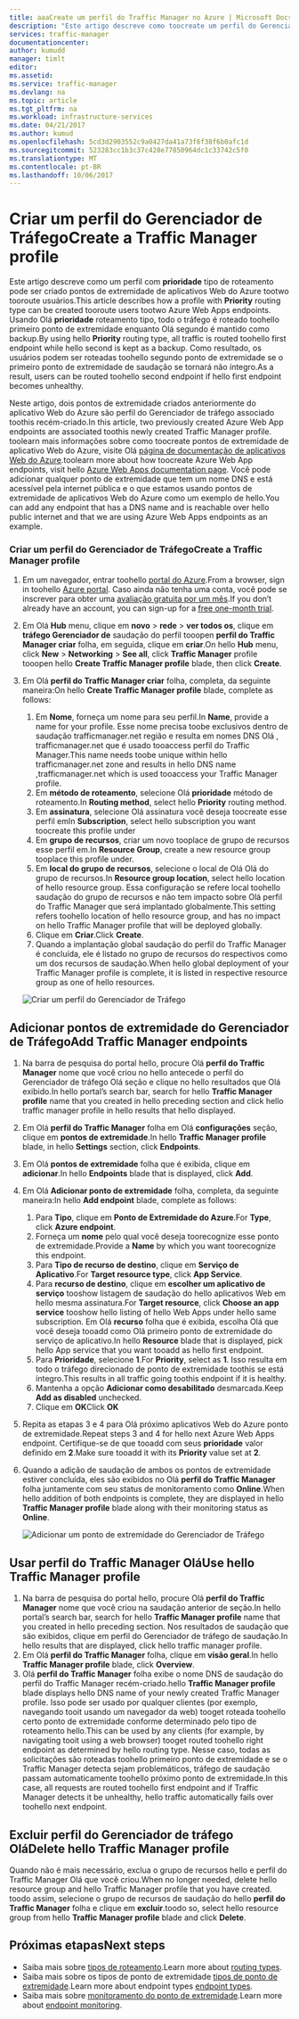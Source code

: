 ```yaml
---
title: aaaCreate um perfil do Traffic Manager no Azure | Microsoft Docs
description: "Este artigo descreve como toocreate um perfil do Gerenciador de tráfego"
services: traffic-manager
documentationcenter: 
author: kumudd
manager: timlt
editor: 
ms.assetid: 
ms.service: traffic-manager
ms.devlang: na
ms.topic: article
ms.tgt_pltfrm: na
ms.workload: infrastructure-services
ms.date: 04/21/2017
ms.author: kumud
ms.openlocfilehash: 5cd3d2903552c9a0427da41a73f6f38f6b0afc1d
ms.sourcegitcommit: 523283cc1b3c37c428e77850964dc1c33742c5f0
ms.translationtype: MT
ms.contentlocale: pt-BR
ms.lasthandoff: 10/06/2017
---
```

# <a name="create-a-traffic-manager-profile"></a><span data-ttu-id="9f1fc-103">Criar um perfil do Gerenciador de Tráfego</span><span class="sxs-lookup"><span data-stu-id="9f1fc-103">Create a Traffic Manager profile</span></span>

<span data-ttu-id="9f1fc-104">Este artigo descreve como um perfil com **prioridade** tipo de roteamento pode ser criado pontos de extremidade de aplicativos Web do Azure tootwo tooroute usuários.</span><span class="sxs-lookup"><span data-stu-id="9f1fc-104">This article describes how a profile with **Priority** routing type can be created tooroute users tootwo Azure Web Apps endpoints.</span></span> <span data-ttu-id="9f1fc-105">Usando Olá **prioridade** roteamento tipo, todo o tráfego é roteado toohello primeiro ponto de extremidade enquanto Olá segundo é mantido como backup.</span><span class="sxs-lookup"><span data-stu-id="9f1fc-105">By using hello **Priority** routing type, all traffic is routed toohello first endpoint while hello second is kept as a backup.</span></span> <span data-ttu-id="9f1fc-106">Como resultado, os usuários podem ser roteadas toohello segundo ponto de extremidade se o primeiro ponto de extremidade de saudação se tornará não íntegro.</span><span class="sxs-lookup"><span data-stu-id="9f1fc-106">As a result, users can be routed toohello second endpoint if hello first endpoint becomes unhealthy.</span></span>

<span data-ttu-id="9f1fc-107">Neste artigo, dois pontos de extremidade criados anteriormente do aplicativo Web do Azure são perfil do Gerenciador de tráfego associado toothis recém-criado.</span><span class="sxs-lookup"><span data-stu-id="9f1fc-107">In this article, two previously created Azure Web App endpoints are associated toothis newly created Traffic Manager profile.</span></span> <span data-ttu-id="9f1fc-108">toolearn mais informações sobre como toocreate pontos de extremidade de aplicativo Web do Azure, visite Olá [página de documentação de aplicativos Web do Azure](https://docs.microsoft.com/azure/app-service-web/).</span><span class="sxs-lookup"><span data-stu-id="9f1fc-108">toolearn more about how toocreate Azure Web App endpoints, visit hello [Azure Web Apps documentation page](https://docs.microsoft.com/azure/app-service-web/).</span></span> <span data-ttu-id="9f1fc-109">Você pode adicionar qualquer ponto de extremidade que tem um nome DNS e está acessível pela internet pública e o que estamos usando pontos de extremidade de aplicativos Web do Azure como um exemplo de hello.</span><span class="sxs-lookup"><span data-stu-id="9f1fc-109">You can add any endpoint that has a DNS name and is reachable over hello public internet and that we are using Azure Web Apps endpoints as an example.</span></span>

### <a name="create-a-traffic-manager-profile"></a><span data-ttu-id="9f1fc-110">Criar um perfil do Gerenciador de Tráfego</span><span class="sxs-lookup"><span data-stu-id="9f1fc-110">Create a Traffic Manager profile</span></span>
1. <span data-ttu-id="9f1fc-111">Em um navegador, entrar toohello [portal do Azure](http://portal.azure.com).</span><span class="sxs-lookup"><span data-stu-id="9f1fc-111">From a browser, sign in toohello [Azure portal](http://portal.azure.com).</span></span> <span data-ttu-id="9f1fc-112">Caso ainda não tenha uma conta, você pode se inscrever para obter uma [avaliação gratuita por um mês](https://azure.microsoft.com/free/).</span><span class="sxs-lookup"><span data-stu-id="9f1fc-112">If you don’t already have an account, you can sign-up for a [free one-month trial](https://azure.microsoft.com/free/).</span></span> 
2. <span data-ttu-id="9f1fc-113">Em Olá **Hub** menu, clique em **novo** > **rede** > **ver todos os**, clique em **tráfego Gerenciador de** saudação do perfil tooopen **perfil do Traffic Manager criar** folha, em seguida, clique em **criar**.</span><span class="sxs-lookup"><span data-stu-id="9f1fc-113">On hello **Hub** menu, click **New** > **Networking** > **See all**, click **Traffic Manager** profile tooopen hello **Create Traffic Manager profile** blade, then click **Create**.</span></span>
3. <span data-ttu-id="9f1fc-114">Em Olá **perfil do Traffic Manager criar** folha, completa, da seguinte maneira:</span><span class="sxs-lookup"><span data-stu-id="9f1fc-114">On hello **Create Traffic Manager profile** blade, complete as follows:</span></span>
    1. <span data-ttu-id="9f1fc-115">Em **Nome**, forneça um nome para seu perfil.</span><span class="sxs-lookup"><span data-stu-id="9f1fc-115">In **Name**, provide a name for your profile.</span></span> <span data-ttu-id="9f1fc-116">Esse nome precisa toobe exclusivos dentro de saudação trafficmanager.net região e resulta em nomes DNS Olá <name>, trafficmanager.net que é usado tooaccess perfil do Traffic Manager.</span><span class="sxs-lookup"><span data-stu-id="9f1fc-116">This name needs toobe unique within hello trafficmanager.net zone and results in hello DNS name <name>,trafficmanager.net which is used tooaccess your Traffic Manager profile.</span></span>
    2. <span data-ttu-id="9f1fc-117">Em **método de roteamento**, selecione Olá **prioridade** método de roteamento.</span><span class="sxs-lookup"><span data-stu-id="9f1fc-117">In **Routing method**, select hello **Priority** routing method.</span></span>
    3. <span data-ttu-id="9f1fc-118">Em **assinatura**, selecione Olá assinatura você deseja toocreate esse perfil em</span><span class="sxs-lookup"><span data-stu-id="9f1fc-118">In **Subscription**, select hello subscription you want toocreate this profile under</span></span>
    4. <span data-ttu-id="9f1fc-119">Em **grupo de recursos**, criar um novo tooplace de grupo de recursos esse perfil em.</span><span class="sxs-lookup"><span data-stu-id="9f1fc-119">In **Resource Group**, create a new resource group tooplace this profile under.</span></span>
    5. <span data-ttu-id="9f1fc-120">Em **local do grupo de recursos**, selecione o local de Olá Olá do grupo de recursos.</span><span class="sxs-lookup"><span data-stu-id="9f1fc-120">In **Resource group location**, select hello location of hello resource group.</span></span> <span data-ttu-id="9f1fc-121">Essa configuração se refere local toohello saudação do grupo de recursos e não tem impacto sobre Olá perfil do Traffic Manager que será implantado globalmente.</span><span class="sxs-lookup"><span data-stu-id="9f1fc-121">This setting refers toohello location of hello resource group, and has no impact on hello Traffic Manager profile that will be deployed globally.</span></span>
    6. <span data-ttu-id="9f1fc-122">Clique em **Criar**.</span><span class="sxs-lookup"><span data-stu-id="9f1fc-122">Click **Create**.</span></span>
    7. <span data-ttu-id="9f1fc-123">Quando a implantação global saudação do perfil do Traffic Manager é concluída, ele é listado no grupo de recursos do respectivos como um dos recursos de saudação.</span><span class="sxs-lookup"><span data-stu-id="9f1fc-123">When hello global deployment of your Traffic Manager profile is complete, it is listed in respective resource group as one of hello resources.</span></span>

    ![Criar um perfil do Gerenciador de Tráfego](./media/traffic-manager-create-profile/Create-traffic-manager-profile.png)

## <a name="add-traffic-manager-endpoints"></a><span data-ttu-id="9f1fc-125">Adicionar pontos de extremidade do Gerenciador de Tráfego</span><span class="sxs-lookup"><span data-stu-id="9f1fc-125">Add Traffic Manager endpoints</span></span>

1. <span data-ttu-id="9f1fc-126">Na barra de pesquisa do portal hello, procure Olá **perfil do Traffic Manager** nome que você criou no hello antecede o perfil do Gerenciador de tráfego Olá seção e clique no hello resultados que Olá exibido.</span><span class="sxs-lookup"><span data-stu-id="9f1fc-126">In hello portal’s search bar, search for hello **Traffic Manager profile** name that you created in hello preceding section and click hello traffic manager profile in hello results that hello displayed.</span></span>
2. <span data-ttu-id="9f1fc-127">Em Olá **perfil do Traffic Manager** folha em Olá **configurações** seção, clique em **pontos de extremidade**.</span><span class="sxs-lookup"><span data-stu-id="9f1fc-127">In hello **Traffic Manager profile** blade, in hello **Settings** section, click **Endpoints**.</span></span>
3. <span data-ttu-id="9f1fc-128">Em Olá **pontos de extremidade** folha que é exibida, clique em **adicionar**.</span><span class="sxs-lookup"><span data-stu-id="9f1fc-128">In hello **Endpoints** blade that is displayed, click **Add**.</span></span>
4. <span data-ttu-id="9f1fc-129">Em Olá **Adicionar ponto de extremidade** folha, completa, da seguinte maneira:</span><span class="sxs-lookup"><span data-stu-id="9f1fc-129">In hello **Add endpoint** blade, complete as follows:</span></span>
    1. <span data-ttu-id="9f1fc-130">Para **Tipo**, clique em **Ponto de Extremidade do Azure**.</span><span class="sxs-lookup"><span data-stu-id="9f1fc-130">For **Type**, click **Azure endpoint**.</span></span>
    2. <span data-ttu-id="9f1fc-131">Forneça um **nome** pelo qual você deseja toorecognize esse ponto de extremidade.</span><span class="sxs-lookup"><span data-stu-id="9f1fc-131">Provide a **Name** by which you want toorecognize this endpoint.</span></span>
    3. <span data-ttu-id="9f1fc-132">Para **Tipo de recurso de destino**, clique em **Serviço de Aplicativo**.</span><span class="sxs-lookup"><span data-stu-id="9f1fc-132">For **Target resource type**, click **App Service**.</span></span>
    4. <span data-ttu-id="9f1fc-133">Para **recurso de destino**, clique em **escolher um aplicativo de serviço** tooshow listagem de saudação do hello aplicativos Web em hello mesma assinatura.</span><span class="sxs-lookup"><span data-stu-id="9f1fc-133">For **Target resource**, click **Choose an app service** tooshow hello listing of hello Web Apps under hello same subscription.</span></span> <span data-ttu-id="9f1fc-134">Em Olá **recurso** folha que é exibida, escolha Olá que você deseja tooadd como Olá primeiro ponto de extremidade do serviço de aplicativo.</span><span class="sxs-lookup"><span data-stu-id="9f1fc-134">In hello **Resource** blade that is displayed, pick hello App service that you want tooadd as hello first endpoint.</span></span>
    5. <span data-ttu-id="9f1fc-135">Para **Prioridade**, selecione **1**.</span><span class="sxs-lookup"><span data-stu-id="9f1fc-135">For **Priority**, select as **1**.</span></span> <span data-ttu-id="9f1fc-136">Isso resulta em todo o tráfego direcionado de ponto de extremidade toothis se está íntegro.</span><span class="sxs-lookup"><span data-stu-id="9f1fc-136">This results in all traffic going toothis endpoint if it is healthy.</span></span>
    6. <span data-ttu-id="9f1fc-137">Mantenha a opção **Adicionar como desabilitado** desmarcada.</span><span class="sxs-lookup"><span data-stu-id="9f1fc-137">Keep **Add as disabled** unchecked.</span></span>
    7. <span data-ttu-id="9f1fc-138">Clique em **OK**</span><span class="sxs-lookup"><span data-stu-id="9f1fc-138">Click **OK**</span></span>
5.  <span data-ttu-id="9f1fc-139">Repita as etapas 3 e 4 para Olá próximo aplicativos Web do Azure ponto de extremidade.</span><span class="sxs-lookup"><span data-stu-id="9f1fc-139">Repeat steps 3 and 4 for hello next Azure Web Apps endpoint.</span></span> <span data-ttu-id="9f1fc-140">Certifique-se de que tooadd com seus **prioridade** valor definido em **2**.</span><span class="sxs-lookup"><span data-stu-id="9f1fc-140">Make sure tooadd it with its **Priority** value set at **2**.</span></span>
6.  <span data-ttu-id="9f1fc-141">Quando a adição de saudação de ambos os pontos de extremidade estiver concluída, eles são exibidos no Olá **perfil do Traffic Manager** folha juntamente com seu status de monitoramento como **Online**.</span><span class="sxs-lookup"><span data-stu-id="9f1fc-141">When hello addition of both endpoints is complete, they are displayed in hello **Traffic Manager profile** blade along with their monitoring status as **Online**.</span></span>

    ![Adicionar um ponto de extremidade do Gerenciador de Tráfego](./media/traffic-manager-create-profile/add-traffic-manager-endpoint.png)

## <a name="use-hello-traffic-manager-profile"></a><span data-ttu-id="9f1fc-143">Usar perfil do Traffic Manager Olá</span><span class="sxs-lookup"><span data-stu-id="9f1fc-143">Use hello Traffic Manager profile</span></span>
1.  <span data-ttu-id="9f1fc-144">Na barra de pesquisa do portal hello, procure Olá **perfil do Traffic Manager** nome que você criou na saudação anterior de seção.</span><span class="sxs-lookup"><span data-stu-id="9f1fc-144">In hello portal’s search bar, search for hello **Traffic Manager profile** name that you created in hello preceding section.</span></span> <span data-ttu-id="9f1fc-145">Nos resultados de saudação que são exibidos, clique em perfil do Gerenciador de tráfego de saudação.</span><span class="sxs-lookup"><span data-stu-id="9f1fc-145">In hello results that are displayed, click hello traffic manager profile.</span></span>
2. <span data-ttu-id="9f1fc-146">Em Olá **perfil do Traffic Manager** folha, clique em **visão geral**.</span><span class="sxs-lookup"><span data-stu-id="9f1fc-146">In hello **Traffic Manager profile** blade, click **Overview**.</span></span>
3. <span data-ttu-id="9f1fc-147">Olá **perfil do Traffic Manager** folha exibe o nome DNS de saudação do perfil do Traffic Manager recém-criado.</span><span class="sxs-lookup"><span data-stu-id="9f1fc-147">hello **Traffic Manager profile** blade displays hello DNS name of your newly created Traffic Manager profile.</span></span> <span data-ttu-id="9f1fc-148">Isso pode ser usado por qualquer clientes (por exemplo, navegando tooit usando um navegador da web) tooget roteada toohello certo ponto de extremidade conforme determinado pelo tipo de roteamento hello.</span><span class="sxs-lookup"><span data-stu-id="9f1fc-148">This can be used by any clients (for example, by navigating tooit using a web browser) tooget routed toohello right endpoint as determined by hello routing type.</span></span> <span data-ttu-id="9f1fc-149">Nesse caso, todas as solicitações são roteadas toohello primeiro ponto de extremidade e se o Traffic Manager detecta sejam problemáticos, tráfego de saudação passam automaticamente toohello próximo ponto de extremidade.</span><span class="sxs-lookup"><span data-stu-id="9f1fc-149">In this case, all requests are routed toohello first endpoint and if Traffic Manager detects it be unhealthy, hello traffic automatically fails over toohello next endpoint.</span></span>

## <a name="delete-hello-traffic-manager-profile"></a><span data-ttu-id="9f1fc-150">Excluir perfil do Gerenciador de tráfego Olá</span><span class="sxs-lookup"><span data-stu-id="9f1fc-150">Delete hello Traffic Manager profile</span></span>
<span data-ttu-id="9f1fc-151">Quando não é mais necessário, exclua o grupo de recursos hello e perfil do Traffic Manager Olá que você criou.</span><span class="sxs-lookup"><span data-stu-id="9f1fc-151">When no longer needed, delete hello resource group and hello Traffic Manager profile that you have created.</span></span> <span data-ttu-id="9f1fc-152">toodo assim, selecione o grupo de recursos de saudação do hello **perfil do Traffic Manager** folha e clique em **excluir**.</span><span class="sxs-lookup"><span data-stu-id="9f1fc-152">toodo so, select hello resource group from hello **Traffic Manager profile** blade and click **Delete**.</span></span>

## <a name="next-steps"></a><span data-ttu-id="9f1fc-153">Próximas etapas</span><span class="sxs-lookup"><span data-stu-id="9f1fc-153">Next steps</span></span>

- <span data-ttu-id="9f1fc-154">Saiba mais sobre [tipos de roteamento](traffic-manager-routing-methods.md).</span><span class="sxs-lookup"><span data-stu-id="9f1fc-154">Learn more about [routing types](traffic-manager-routing-methods.md).</span></span>
- <span data-ttu-id="9f1fc-155">Saiba mais sobre os tipos de ponto de extremidade [tipos de ponto de extremidade](traffic-manager-endpoint-types.md).</span><span class="sxs-lookup"><span data-stu-id="9f1fc-155">Learn more about endpoint types [endpoint types](traffic-manager-endpoint-types.md).</span></span>
- <span data-ttu-id="9f1fc-156">Saiba mais sobre [monitoramento do ponto de extremidade](traffic-manager-monitoring.md).</span><span class="sxs-lookup"><span data-stu-id="9f1fc-156">Learn more about [endpoint monitoring](traffic-manager-monitoring.md).</span></span>



